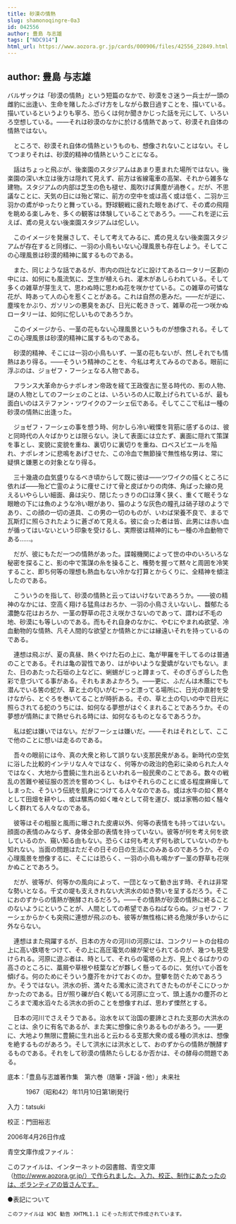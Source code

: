 ```yaml
---
title: 砂漠の情熱
slug: shamonoqingre-0a3
id: 042556
author: 豊島 与志雄
tags: ["NDC914"]
html_url: https://www.aozora.gr.jp/cards/000906/files/42556_22849.html
---
```


## author: 豊島 与志雄

バルザックは「砂漠の情熱」という短篇のなかで、砂漠をさ迷う一兵士が一頭の雌豹に出逢い、生命を賭したふざけ方をしながら数日過すことを、描いている。描いているというよりも寧ろ、恐らくは何か聞きかじった話を元にして、いろいろ空想している。――それは砂漠のなかに於ける情熱であって、砂漠それ自体の情熱ではない。

　ところで、砂漠それ自体の情熱というものも、想像されないことはない。そしてつまりそれは、砂漠的精神の情熱ということになる。

　話はちょっと飛ぶが、後楽園のスタジアムはあまり恵まれた場所ではない。後楽園の深い木立は後方は隠れて見えず、前方は省線電車の高架、それから雑多な建物。スタジアムの内部は芝生の色も褪せ、風吹けば黄塵が渦巻く。だが、不思議なことに、天気の日には殆ど常に、前方の空中を或は高く或は低く、二羽か三羽かの鳶がゆったりと舞っている。野球観戦に疲れた眼をあげて、その鳶の飛翔を眺める楽しみを、多くの観客は体験していることであろう。――これを逆に云えば、鳶の見えない後楽園スタジアムは佗しい。

　このイメージを発展さして、そして考えてみるに、鳶の見えない後楽園スタジアムが存在すると同様に、一羽の小鳥もいない心理風景も存在しよう。そしてこの心理風景は砂漠的精神に属するものである。

　また、同じような話であるが、市内の四辻などに設けてあるロータリー区劃の中には、如何にも風流気に、芝生が植えられ、灌木があしらわれている。そして多くの雑草が芽生えて、思わぬ時に思わぬ花を咲かせている。この雑草の可憐な花が、時あって人の心を惹くことがある。これは自然の恵みだ。――だが逆に、塵埃をかぶり、ガソリンの悪臭をあび、日光に乾ききって、雑草の花一つ咲かぬロータリーは、如何に佗しいものであろうか。

　このイメージから、一茎の花もない心理風景というものが想像される。そしてこの心理風景は砂漠的精神に属するものである。

　砂漠的精神、そこには一羽の小鳥もいず、一茎の花もないが、然しそれでも情熱はあり得る。――そういう精神のことを、今私は考えてみるのである。眼前に浮ぶのは、ジョゼフ・フーシェなる人物である。

　フランス大革命からナポレオン帝政を経て王政復古に至る時代の、影の人物、謎の人物としてのフーシェのことは、いろいろの人に取上げられているが、最も面白いのはステファン・ツワイクのフーシェ伝である。そしてここで私は一種の砂漠の情熱に出逢った。

　ジョゼフ・フーシェの事を想う時、何かしら冷い戦慄を背筋に感ずるのは、彼と同時代の人々ばかりとは限らない。決して表面には立たず、裏面に隠れて策謀を事とし、変貌に変貌を重ね、裏切りに裏切りを重ね、ロベスピエールを陥れ、ナポレオンに悲鳴をあげさせた、この冷血で無節操で無性格な男は、常に疑惧と嫌悪との対象となり得る。

　三十幾歳の血気盛りなるべき頃からして既に彼は――ツワイクの描くところに依れば――殆ど亡霊のように痩せこけて骨と皮ばかりの肉体、角ばった線の見えるいやらしい細面、鼻は尖り、閉じたっきりの口は薄く狭く、重くて眠そうな眼瞼の下には魚のような冷い眼があり、猫のような灰色の瞳孔は硝子球のようであり、この顔の一切の道具、この男の一切のものが、いわば栄養不良で、まるで瓦斯灯に照らされたように蒼ざめて見える。彼に会った者は皆、此男には赤い血が循ってはいないという印象を受けるし、実際彼は精神的にも一種の冷血動物である……。

　だが、彼にもただ一つの情熱があった。諜報機関によって世の中のいろいろな秘密を探ること、影の中で策謀の糸を操ること、権勢を握って黙々と周囲を冷笑すること、即ち何等の理想も熱血もない冷かな打算とからくりに、全精神を傾注したのである。

　こういうのを指して、砂漠の情熱と云ってはいけないであろうか。――彼の精神のなかには、空高く翔ける猛鳥はおろか、一羽の小鳥さえいないし、馥郁たる濃艶な花はおろか、一茎の野草の花さえ咲かさないのであって、謂わば不毛の地、砂漠にも等しいのである。而もそれ自身のなかに、やむにやまれぬ欲望、冷血動物的な情熱、凡そ人間的な欲望とか情熱とかには縁遠いそれを持っているのである。

　連想は飛ぶが、夏の真昼、熱くやけた石の上に、亀が甲羅を干してるのは普通のことである。それは亀の習性であり、はがゆいような愛嬌がないでもない。また、日のあたった石垣の上などに、蜊蜴がじっと蹲まって、そのぎらぎらした色彩で息づいてる事がある。それもまあよかろう。――更に、ふだんは木蔭にでも潜んでいる筈の蛇が、草と土の匂いがむーっと漂ってる場所に、日光の直射を受けながら、とぐろを巻いてることが時折ある。その、草と土の匂いの中で日光に照らされてる蛇のうちには、如何なる夢想がはぐくまれることであろうか。その夢想が情熱にまで熱せられる時には、如何なるものとなるであろうか。

　私は蛇は嫌いではない。だがフーシェは嫌いだ。――それはそれとして、ここで他のことに想いは走るのである。

　吾々の眼前には今、真の大衆と称して誤りない支那民衆がある。新時代の空気に浴した比較的インテリな人々ではなく、何等かの政治的色彩に染められた人々ではなく、大地から豊饒に生れ出るといわれる一般民衆のことである。数々の戦乱の苦難や被征服の苦渋を嘗めつくし、もはやそれらのことに或る程度麻痺してしまった、そういう伝統を肌身につけてる人々なのである。或は水牛の如く黙々として田畑を耕やし、或は騾馬の如く唯々として荷を運び、或は家鴨の如く騒々しく群れてる人々なのである。

　彼等はその粗服と風雨に曝された皮膚以外、何等の表情をも持ってはいない。顔面の表情のみならず、身体全部の表情を持っていない。彼等が何を考え何を欲しているのか、窺い知る由もない。恐らくは何も考えず何も欲していないのかも知れない。当面の問題はただその日その日の生活にのみあるのであろうか。その心理風景を想像するに、そこには恐らく、一羽の小鳥も鳴かず一茎の野草も花咲かぬことであろう。

　だが、彼等が、何等かの風向によって、一団となって動き出す時、それは非常な勢いとなる。千丈の堤も支えきれない大洪水の如き勢いを呈するだろう。そこにおのずからの情熱が醗酵されるだろう。――その情熱が砂漠の情熱に終ることのないようにということが、人間としての希望であらねばならぬ。ジョゼフ・フーシェからかくも突飛に連想が飛ぶのも、彼等が無性格に終る危険が多いからに外ならない。

　連想はまた飛躍するが、日本の方々の河川の河原には、コンクリートの台柱の上に高い鉄塔をつけて、その上に高圧電気の線が架せられてるのが、幾つも見受けられる。河原に遊ぶ者は、時として、それらの電塔の上方、見上ぐるばかりの高さのところに、藁屑や草根や枝葉などが夥しく懸ってるのに、気付いて小首を傾げる。何のためにそういう塵芥をかけておくのか。登攀を防ぐためであろうか。そうではない。洪水の折、満々たる濁水に流されてきたものがそこにひっかかったのである。日が照り礫が白く乾いてる河原に立って、頭上遙かの塵芥のところまで濁水滔々たる洪水の折のことを想像すれば、思わず慄然とする。

　日本の河川でさえそうである。治水を以て治国の要諦とされた支那の大洪水のことは、余りに有名であるが、また実に想像に余りあるものがあろう。――更に、大地より無限に豊饒に生れ出ると云わるる支那大衆の或る種の洪水は、想像を絶するものがあろう。そして洪水には洪水として、おのずからの情熱が醗酵するものである。それをして砂漠の情熱たらしむるか否かは、その酵母の問題である。













底本：「豊島与志雄著作集　第六巻（随筆・評論・他）」未来社


　　　1967（昭和42）年11月10日第1刷発行

入力：tatsuki

校正：門田裕志

2006年4月26日作成

青空文庫作成ファイル：

このファイルは、インターネットの図書館、青空文庫（http://www.aozora.gr.jp/）で作られました。入力、校正、制作にあたったのは、ボランティアの皆さんです。











●表記について


	このファイルは W3C 勧告 XHTML1.1 にそった形式で作成されています。